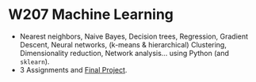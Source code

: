 # W207 Machine Learning

+ Nearest neighbors, Naive Bayes, Decision trees, Regression, Gradient Descent, Neural networks, (k-means & hierarchical) Clustering, Dimensionality reduction, Network analysis... using Python (and `sklearn`).
+ 3 Assignments and [Final Project](https://github.com/juanjocarin/W207-Machine-Learning/tree/master/Forest).
